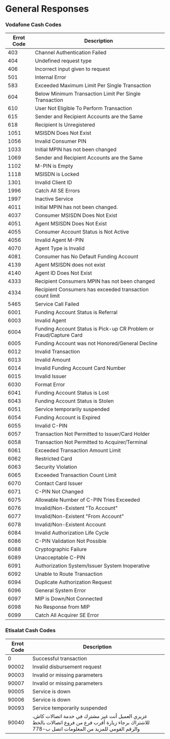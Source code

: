 # General Responses


### Vodafone Cash Codes

   | Errot Code | Description                                                |
   |----------  |----------                                                  |
   | 403        | Channel Authentication Failed 
   | 404        | Undefined request type 
   | 406        | Incorrect input given to request 
   | 501        | Internal Error        
   | 583        | Exceeded Maximum Limit Per Single Transaction 
   | 604        | Below Minimum Transaction Limit Per Single Transaction 
   | 610        | User Not Eligible To Perform Transaction 
   | 615        | Sender and Recipient Accounts are the Same 
   | 618        | Recipient Is Unregistered 
   | 1051       | MSISDN Does Not Exist 
   | 1056       | Invalid Consumer PIN  
   | 1033       | Initial MPIN has not been changed 
   | 1069       | Sender and Recipient Accounts are the Same 
   | 1102       | M-PIN is Empty        
   | 1118       | MSISDN is Locked      
   | 1301       | Invalid Client ID     
   | 1996       | Catch All SE Errors   
   | 1997       | Inactive Service      
   | 4011       | Initial MPIN has not been changed. 
   | 4037       | Consumer MSISDN Does Not Exist 
   | 4051       | Agent MSISDN Does Not Exist 
   | 4055       | Consumer Account Status is Not Active 
   | 4056       | Invalid Agent M-PIN   
   | 4070       | Agent Type is Invalid 
   | 4081       | Consumer has No Default Funding Account 
   | 4139       | Agent MSISDN does not exist 
   | 4140       | Agent ID Does Not Exist 
   | 4333       | Recipient Consumers MPIN has not been changed
   | 4334       | Recipient Consumers has exceeded transaction count limit
   | 5465       | Service Call Failed
   | 6001       | Funding Account Status is Referral
   | 6003       | Invalid Agent
   | 6004       | Funding Account Status is Pick-up CR Problem or Fraud/Capture Card
   | 6005       | Funding Account was not Honored/General Decline
   | 6012       | Invalid Transaction
   | 6013       | Invalid Amount
   | 6014       | Invalid Funding Account Card Number
   | 6015       | Invalid Issuer
   | 6030       | Format Error
   | 6041       | Funding Account Status is Lost
   | 6043       | Funding Account Status is Stolen
   | 6051       | Service temporarily suspended
   | 6054       | Funding Account is Expired
   | 6055       | Invalid C-PIN
   | 6057       | Transaction Not Permitted to Issuer/Card Holder
   | 6058       | Transaction Not Permitted to Acquirer/Terminal
   | 6061       | Exceeded Transaction Amount Limit
   | 6062       | Restricted Card
   | 6063       | Security Violation
   | 6065       | Exceeded Transaction Count Limit
   | 6070       | Contact Card Issuer
   | 6071       | C-PIN Not Changed
   | 6075       | Allowable Number of C-PIN Tries Exceeded
   | 6076       | Invalid/Non-Existent "To Account"
   | 6077       | Invalid/Non-Existent "From Account"
   | 6078       | Invalid/Non-Existent Account
   | 6084       | Invalid Authorization Life Cycle
   | 6086       | C-PIN Validation Not Possible
   | 6088       | Cryptographic Failure
   | 6089       | Unacceptable C-PIN
   | 6091       | Authorization System/Issuer System Inoperative
   | 6092       | Unable to Route Transaction
   | 6094       | Duplicate Authorization Request
   | 6096       | General System Error
   | 6097       | MIP is Down/Not Connected
   | 6098       | No Response from MIP
   | 6099       | Catch All Acquirer SE Error


### Etisalat Cash Codes

   | Errot Code | Description                       
   |----------  |----------                        
   | 0          | Successful transaction
   | 90002      | Invalid disbursement request
   | 90003      | Invalid or missing parameters
   | 90007      | Invalid or missing parameters
   | 90005      | Service is down
   | 90006      | Service is down
   | 90093      | Service temporarily suspended
   | 90040      | عزيزي العميل أنت غير مشترك في خدمة اتصالات كاش، للاشتراك برجاء زيارة أقرب فرع من فروع اتصالات بالخط والرقم القومي للمزيد من المعلومات اتصل ب-778 
